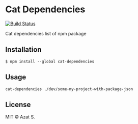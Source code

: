 # Cat Dependencies

[![Build Status](https://travis-ci.org/azat-io/cat-dependencies.svg?branch=master)](https://travis-ci.org/azat-io/cat-dependencies)

Cat dependencies list of npm package

## Installation

```
$ npm install --global cat-dependencies
```

## Usage

```
cat-dependencies ./dev/some-my-project-with-package-json
```

## License

MIT © Azat S.
